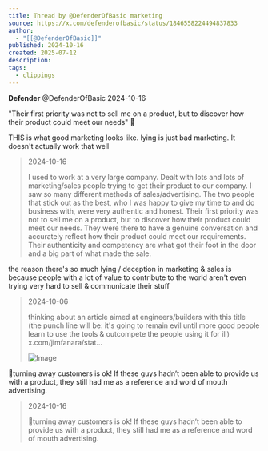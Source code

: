```yaml
---
title: Thread by @DefenderOfBasic marketing
source: https://x.com/defenderofbasic/status/1846558224494837833
author:
  - "[[@DefenderOfBasic]]"
published: 2024-10-16
created: 2025-07-12
description: 
tags:
  - clippings
---
```

**Defender** @DefenderOfBasic 2024-10-16

"Their first priority was not to sell me on a product, but to discover how their product could meet our needs" 💯

THIS is what good marketing looks like. lying is just bad marketing. It doesn't actually work that well

> 2024-10-16
> 
> I used to work at a very large company. Dealt with lots and lots of marketing/sales people trying to get their product to our company. I saw so many different methods of sales/advertising. The two people that stick out as the best, who I was happy to give my time to and do business with, were very authentic and honest. Their first priority was not to sell me on a product, but to discover how their product could meet our needs. They were there to have a genuine conversation and accurately reflect how their product could meet our requirements. Their authenticity and competency are what got their foot in the door and a big part of what made the sale.

the reason there's so much lying / deception in marketing & sales is because people with a lot of value to contribute to the world aren't even trying very hard to sell & communicate their stuff

> 2024-10-06
> 
> thinking about an article aimed at engineers/builders with this title (the punch line will be: it's going to remain evil until more good people learn to use the tools & outcompete the people using it for ill) x.com/jimfanara/stat…
> 
> ![Image](https://pbs.twimg.com/media/GZN0bJ6W0AAxPYR?format=png&name=large)

💯turning away customers is ok! If these guys hadn’t been able to provide us with a product, they still had me as a reference and word of mouth advertising.

> 2024-10-16
> 
> 💯turning away customers is ok! If these guys hadn’t been able to provide us with a product, they still had me as a reference and word of mouth advertising.
